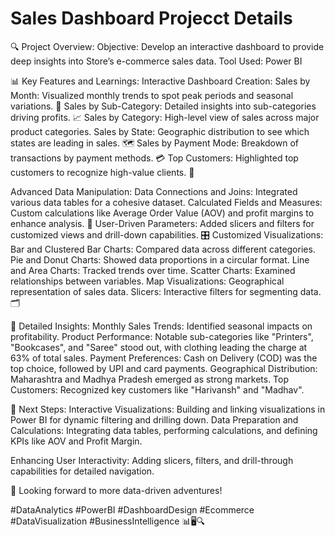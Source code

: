 # Sales Dashboard Projecct Details 

🔍 Project Overview:
Objective: Develop an interactive dashboard to provide deep insights into Store’s e-commerce sales data.
Tool Used: Power BI

📊 Key Features and Learnings:
Interactive Dashboard Creation:
Sales by Month: Visualized monthly trends to spot peak periods and seasonal variations. 📅
Sales by Sub-Category: Detailed insights into sub-categories driving profits. 📈
Sales by Category: High-level view of sales across major product categories.
Sales by State: Geographic distribution to see which states are leading in sales. 🗺️
Sales by Payment Mode: Breakdown of transactions by payment methods. 💳
Top Customers: Highlighted top customers to recognize high-value clients. 🌟

Advanced Data Manipulation:
Data Connections and Joins: Integrated various data tables for a cohesive dataset.
Calculated Fields and Measures: Custom calculations like Average Order Value (AOV) and profit margins to enhance analysis. 📐
User-Driven Parameters: Added slicers and filters for customized views and drill-down capabilities. 🎛️
Customized Visualizations:
Bar and Clustered Bar Charts: Compared data across different categories.
Pie and Donut Charts: Showed data proportions in a circular format.
Line and Area Charts: Tracked trends over time.
Scatter Charts: Examined relationships between variables.
Map Visualizations: Geographical representation of sales data.
Slicers: Interactive filters for segmenting data. 🗂️

📝 Detailed Insights:
Monthly Sales Trends: Identified seasonal impacts on profitability.
Product Performance: Notable sub-categories like "Printers", "Bookcases", and "Saree" stood out, with clothing leading the charge at 63% of total sales.
Payment Preferences: Cash on Delivery (COD) was the top choice, followed by UPI and card payments.
Geographical Distribution: Maharashtra and Madhya Pradesh emerged as strong markets.
Top Customers: Recognized key customers like "Harivansh" and "Madhav".

🔄 Next Steps:
Interactive Visualizations: Building and linking visualizations in Power BI for dynamic filtering and drilling down.
Data Preparation and Calculations: Integrating data tables, performing calculations, and defining KPIs like AOV and Profit Margin.

Enhancing User Interactivity: Adding slicers, filters, and drill-through capabilities for detailed navigation.

💪 Looking forward to more data-driven adventures!

#DataAnalytics #PowerBI #DashboardDesign #Ecommerce #DataVisualization #BusinessIntelligence 📊🖥️🔍
